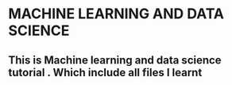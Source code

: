 # MACHINE LEARNING AND DATA SCIENCE

## This is Machine learning and data science tutorial . Which include all files I learnt
# 